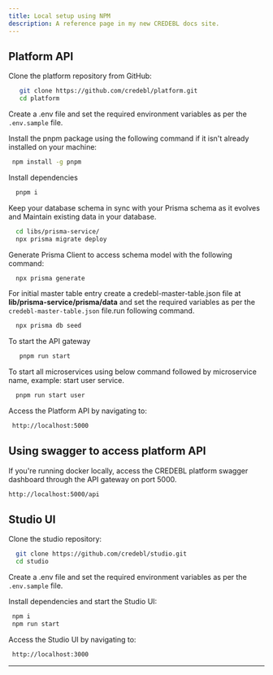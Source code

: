 ```yaml
---
title: Local setup using NPM
description: A reference page in my new CREDEBL docs site.
---
```


## Platform API

Clone the platform repository from GitHub:

```bash
   git clone https://github.com/credebl/platform.git 
   cd platform
```
  
Create a .env file and set the required environment variables as per the `.env.sample` file.

Install the pnpm package using the following command if it isn't already installed on your machine:

```bash
 npm install -g pnpm 
```
Install dependencies
```bash
  pnpm i
```
Keep your database schema in sync with your Prisma schema as it evolves and Maintain existing data in your database.
```bash
  cd libs/prisma-service/
  npx prisma migrate deploy 
```
Generate Prisma Client to access schema model with the following command:
```bash 
  npx prisma generate
```
For initial master table entry create a credebl-master-table.json file at **lib/prisma-service/prisma/data** and set the required variables as per the `credebl-master-table.json` file.run following command.
```bash 
  npx prisma db seed
```
To start the API gateway
```bash
   pnpm run start
```
To start all microservices using below command followed by microservice name, example: start user service.

```bash
  pnpm run start user
```

Access the Platform API by navigating to:

 ```bash
  http://localhost:5000

```
## Using swagger to access platform API

If you're running docker locally, access the CREDEBL platform swagger dashboard through the API gateway on port 5000.

```bash
http://localhost:5000/api
```
## Studio UI

Clone the studio repository:

```bash
  git clone https://github.com/credebl/studio.git
  cd studio
```

Create a .env file and set the required environment variables as per the `.env.sample` file. 

Install dependencies and start the Studio UI:

 ```bash
  npm i
  npm run start
```

Access the Studio UI by navigating to:

```bash
 http://localhost:3000
```



---
